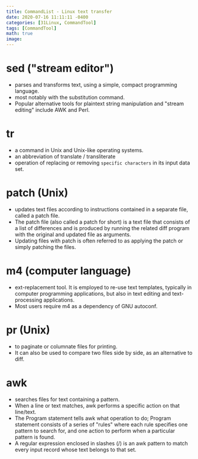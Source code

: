 ```yaml
---
title: CommandList - Linux text transfer
date: 2020-07-16 11:11:11 -0400
categories: [31Linux, CommandTool]
tags: [CommandTool]
math: true
image:
---
```



# sed ("stream editor")

- parses and transforms text, using a simple, compact programming language.
- most notably with the substitution command.
- Popular alternative tools for plaintext string manipulation and "stream editing" include AWK and Perl.

# tr
- a command in Unix and Unix-like operating systems.
- an abbreviation of translate / transliterate
- operation of replacing or removing `specific characters` in its input data set.


# patch (Unix)
- updates text files according to instructions contained in a separate file, called a patch file.
- The patch file (also called a patch for short) is a text file that consists of a list of differences and is produced by running the related diff program with the original and updated file as arguments.
- Updating files with patch is often referred to as applying the patch or simply patching the files.



# m4 (computer language)
- ext-replacement tool. It is employed to re-use text templates, typically in computer programming applications, but also in text editing and text-processing applications.
- Most users require m4 as a dependency of GNU autoconf.


# pr (Unix)
- to paginate or columnate files for printing.
- It can also be used to compare two files side by side, as an alternative to diff.


# awk
- searches files for text containing a pattern.
- When a line or text matches, awk performs a specific action on that line/text.
- The Program statement tells awk what operation to do; Program statement consists of a series of "rules" where each rule specifies one pattern to search for, and one action to perform when a particular pattern is found.
- A regular expression enclosed in slashes (/) is an awk pattern to match every input record whose text belongs to that set.
